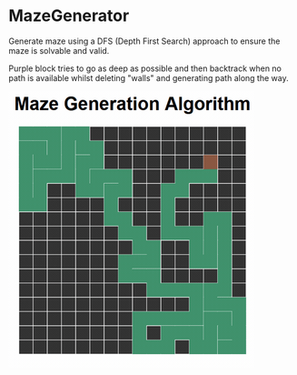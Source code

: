 # MazeGenerator

Generate maze using a DFS (Depth First Search) approach to ensure the maze is solvable and valid.

Purple block tries to go as deep as possible and then backtrack when no path is available whilst deleting "walls" and generating path along the way.

![maze-generation-gif](https://github.com/christopherlimoa/MazeGenerator/blob/master/gif/maze.gif)
